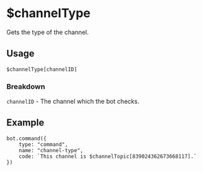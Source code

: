 # $channelType
Gets the type of the channel.

## Usage
```$channelType[channelID]```

### Breakdown
`channelID` - The channel which the bot checks.

## Example
```
bot.command({
    type: "command",
    name: "channel-type",
    code: `This channel is $channelTopic[839024362673668117].`
})
````
